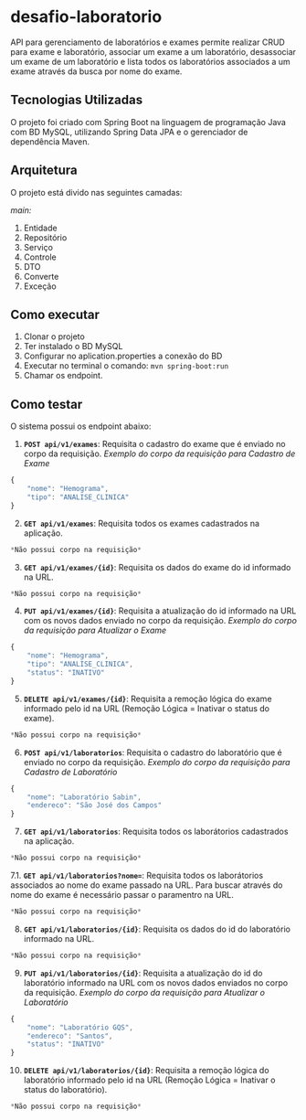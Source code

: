 # desafio-laboratorio
API para gerenciamento de laboratórios e exames permite realizar CRUD para exame e laboratório, associar um exame a um laboratório, desassociar um exame de um laboratório e lista todos os laboratórios associados a um exame através da busca por nome do exame. 

## Tecnologias Utilizadas
O projeto foi criado com Spring Boot na linguagem de programação Java com BD MySQL, utilizando Spring Data JPA e o gerenciador de dependência Maven.

## Arquitetura 
O projeto está divido nas seguintes camadas:

*main:*
1. Entidade  
2. Repositório
3. Serviço
4. Controle
5. DTO
6. Converte
7. Exceção

## Como executar
1. Clonar o projeto
2. Ter instalado o BD MySQL 
3. Configurar no aplication.properties a conexão do BD
4. Executar no terminal o comando: ``mvn spring-boot:run``
5. Chamar os endpoint.

## Como testar 
O sistema possui os endpoint abaixo: 
1. **``POST api/v1/exames``**: Requisita o cadastro do exame que é enviado no corpo da requisição.
*Exemplo do corpo da requisição para Cadastro de Exame*
```javascript
{
	"nome": "Hemograma",
	"tipo": "ANALISE_CLINICA"
}
```
2. **``GET api/v1/exames``**: Requisita todos os exames cadastrados na aplicação.
```javascript
*Não possui corpo na requisição*
```
3. **``GET api/v1/exames/{id}``**: Requisita os dados do exame do id informado na URL.
```javascript
*Não possui corpo na requisição*
```
4. **``PUT api/v1/exames/{id}``**: Requisita a atualização do id informado na URL com os novos dados enviado no corpo da requisição.
*Exemplo do corpo da requisição para Atualizar o Exame*
```javascript
{
	"nome": "Hemograma",
	"tipo": "ANALISE_CLINICA",
	"status": "INATIVO"
}
```
5. **``DELETE api/v1/exames/{id}``**: Requisita a remoção lógica do exame informado pelo id na URL (Remoção Lógica = Inativar o status do exame).
```javascript
*Não possui corpo na requisição*
```
6. **``POST api/v1/laboratorios``**: Requisita o cadastro do laboratório que é enviado no corpo da requisição.
*Exemplo do corpo da requisição para Cadastro de Laboratório*
```javascript
{
	"nome": "Laboratório Sabin",
	"endereco": "São José dos Campos"
}
```
7. **``GET api/v1/laboratorios``**: Requisita todos os laborátorios cadastrados na aplicação.
```javascript
*Não possui corpo na requisição*
```
7.1. **``GET api/v1/laboratorios?nome=``**: Requisita todos os laborátorios associados ao nome do exame passado na URL.
Para buscar através do nome do exame é necessário passar o paramentro na URL. 
```javascript
*Não possui corpo na requisição*
```
8. **``GET api/v1/laboratorios/{id}``**: Requisita os dados do id do laboratório informado na URL.
```javascript
*Não possui corpo na requisição*
```
9. **``PUT api/v1/laboratorios/{id}``**: Requisita a atualização do id do laboratório informado na URL com os novos dados enviados no corpo da requisição.
*Exemplo do corpo da requisição para Atualizar o Laboratório*
```javascript
{
	"nome": "Laboratório GQS",
	"endereco": "Santos",
	"status": "INATIVO"
}
```
10. **``DELETE api/v1/laboratorios/{id}``**: Requisita a remoção lógica do laboratório informado pelo id na URL (Remoção Lógica = Inativar o status do laboratório).
```javascript
*Não possui corpo na requisição*
```
